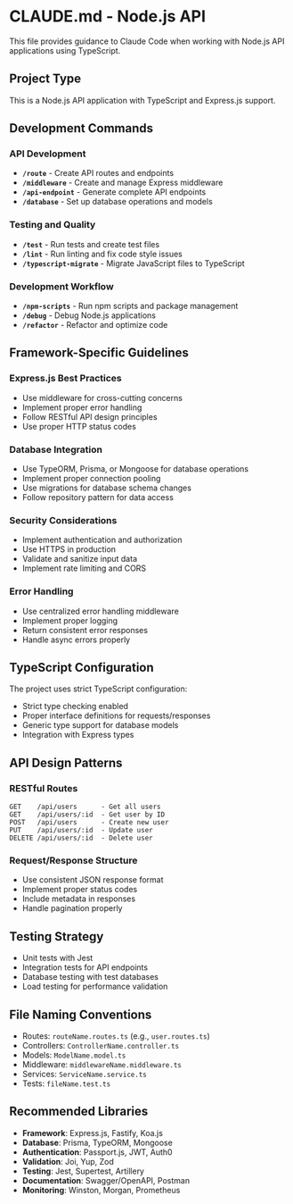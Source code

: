 # CLAUDE.md - Node.js API

This file provides guidance to Claude Code when working with Node.js API applications using TypeScript.

## Project Type

This is a Node.js API application with TypeScript and Express.js support.

## Development Commands

### API Development
- **`/route`** - Create API routes and endpoints
- **`/middleware`** - Create and manage Express middleware
- **`/api-endpoint`** - Generate complete API endpoints
- **`/database`** - Set up database operations and models

### Testing and Quality
- **`/test`** - Run tests and create test files
- **`/lint`** - Run linting and fix code style issues
- **`/typescript-migrate`** - Migrate JavaScript files to TypeScript

### Development Workflow
- **`/npm-scripts`** - Run npm scripts and package management
- **`/debug`** - Debug Node.js applications
- **`/refactor`** - Refactor and optimize code

## Framework-Specific Guidelines

### Express.js Best Practices
- Use middleware for cross-cutting concerns
- Implement proper error handling
- Follow RESTful API design principles
- Use proper HTTP status codes

### Database Integration
- Use TypeORM, Prisma, or Mongoose for database operations
- Implement proper connection pooling
- Use migrations for database schema changes
- Follow repository pattern for data access

### Security Considerations
- Implement authentication and authorization
- Use HTTPS in production
- Validate and sanitize input data
- Implement rate limiting and CORS

### Error Handling
- Use centralized error handling middleware
- Implement proper logging
- Return consistent error responses
- Handle async errors properly

## TypeScript Configuration

The project uses strict TypeScript configuration:
- Strict type checking enabled
- Proper interface definitions for requests/responses
- Generic type support for database models
- Integration with Express types

## API Design Patterns

### RESTful Routes
```
GET    /api/users      - Get all users
GET    /api/users/:id  - Get user by ID
POST   /api/users      - Create new user
PUT    /api/users/:id  - Update user
DELETE /api/users/:id  - Delete user
```

### Request/Response Structure
- Use consistent JSON response format
- Implement proper status codes
- Include metadata in responses
- Handle pagination properly

## Testing Strategy

- Unit tests with Jest
- Integration tests for API endpoints
- Database testing with test databases
- Load testing for performance validation

## File Naming Conventions

- Routes: `routeName.routes.ts` (e.g., `user.routes.ts`)
- Controllers: `ControllerName.controller.ts`
- Models: `ModelName.model.ts`
- Middleware: `middlewareName.middleware.ts`
- Services: `ServiceName.service.ts`
- Tests: `fileName.test.ts`

## Recommended Libraries

- **Framework**: Express.js, Fastify, Koa.js
- **Database**: Prisma, TypeORM, Mongoose
- **Authentication**: Passport.js, JWT, Auth0
- **Validation**: Joi, Yup, Zod
- **Testing**: Jest, Supertest, Artillery
- **Documentation**: Swagger/OpenAPI, Postman
- **Monitoring**: Winston, Morgan, Prometheus
